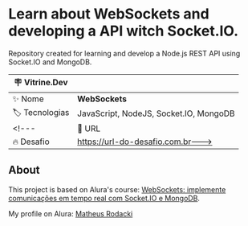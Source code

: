 # Learn about WebSockets and developing a API witch Socket.IO.

Repository created for learning and develop a Node.js REST API using Socket.IO and MongoDB.

| :placard: Vitrine.Dev |     |
| -------------  | --- |
| :sparkles: Nome        | **WebSockets**
| :label: Tecnologias | JavaScript, NodeJS, Socket.IO, MongoDB
<!---| :rocket: URL         | https://url-deploy.com.br
| :fire: Desafio     | https://url-do-desafio.com.br--->

## About

This project is based on Alura's course: [WebSockets: implemente comunicações em tempo real com Socket.IO e MongoDB](https://cursos.alura.com.br/course/websockets-comunicacoes-tempo-real-socket-io-mongodb).

My profile on Alura: [Matheus Rodacki](https://cursos.alura.com.br/user/matheus-rodacki)